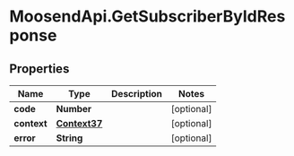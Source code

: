 # MoosendApi.GetSubscriberByIdResponse

## Properties
Name | Type | Description | Notes
------------ | ------------- | ------------- | -------------
**code** | **Number** |  | [optional] 
**context** | [**Context37**](Context37.md) |  | [optional] 
**error** | **String** |  | [optional] 


